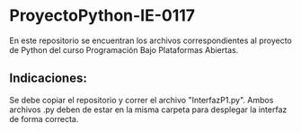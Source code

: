 # ProyectoPython-IE-0117

En este repositorio se encuentran los archivos correspondientes al proyecto de Python del curso Programación Bajo Plataformas Abiertas. 

## Indicaciones:

Se debe copiar el repositorio y correr el archivo "InterfazP1.py". Ambos archivos .py deben de estar en la misma carpeta para desplegar la interfaz de forma correcta.
